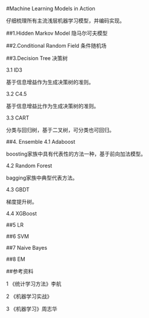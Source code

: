 #Machine Learning Models in Action

仔细梳理所有主流浅层机器学习模型，并编码实现。

##1.Hidden Markov Model 隐马尔可夫模型



##2.Conditional Random Field 条件随机场



##3.Decision Tree 决策树

3.1 ID3

基于信息增益作为生成决策树的准则。

3.2 C4.5

基于信息增益比作为生成决策树的准则。

3.3 CART

分类与回归树，基于二叉树，可分类也可回归。

##4. Ensemble
4.1 Adaboost

boosting家族中具有代表性的方法一种，基于前向加法模型。

4.2 Random Forest

bagging家族中典型代表方法。

4.3 GBDT

梯度提升树。

4.4 XGBoost

##5 LR

##6 SVM

##7 Naive Bayes

##8 EM


##参考资料

1 《统计学习方法》李航

2 《机器学习实战》

3 《机器学习》周志华

